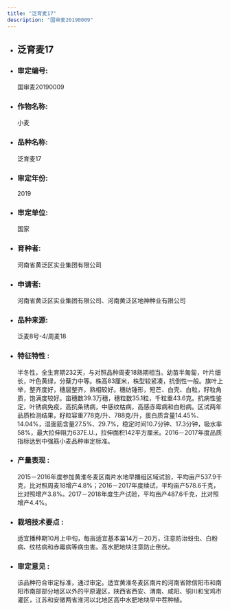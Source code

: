 ```yaml
---
title: "泛育麦17"
description: "国审麦20190009"
---
```

* ## 泛育麦17
* ###  审定编号:  
   国审麦20190009

*  ### 作物名称:  
   小麦

*   ###  品种名称: 
    泛育麦17

*   ### 审定年份: 
    2019

*   ### 审定单位:  
    国家

*   ### 育种者:  
    河南省黄泛区实业集团有限公司

*   ### 申请者:  
    河南省黄泛区实业集团有限公司、河南黄泛区地神种业有限公司

*   ### 品种来源:  
    泛麦8号-4/周麦18

*   ### 特征特性 : 
    半冬性，全生育期232天，与对照品种周麦18熟期相当。幼苗半匍匐，叶片细长，叶色黄绿，分蘖力中等。株高83厘米，株型较紧凑，抗倒性一般。旗叶上举，整齐度好，穗层整齐，熟相较好。穗纺锤形，短芒、白壳、白粒，籽粒角质，饱满度较好。亩穗数39.3万穗，穗粒数35.1粒，千粒重43.6克。抗病性鉴定，叶锈病免疫，高抗条锈病，中感纹枯病，高感赤霉病和白粉病。区试两年品质检测结果，籽粒容重778克/升、788克/升，蛋白质含量14.45%、14.04%，湿面筋含量27.5%、29.7%，稳定时间10.7分钟、17.3分钟，吸水率58%，最大拉伸阻力637E.U.，拉伸面积142平方厘米。2016－2017年度品质指标达到中强筋小麦品种审定标准。

*   ### 产量表现 : 
    2015－2016年度参加黄淮冬麦区南片水地早播组区域试验，平均亩产537.9千克，比对照周麦18增产4.8%；2016－2017年度续试，平均亩产578.6千克，比对照增产3.8%。2017－2018年度生产试验，平均亩产487.6千克，比对照增产4.4%。

*   ### 栽培技术要点 : 
    适宜播种期10月上中旬，每亩适宜基本苗14万－20万，注意防治蚜虫、白粉病、纹枯病和赤霉病等病虫害。高水肥地块注意防止倒伏。

*   ### 审定意见 : 
    该品种符合审定标准，通过审定。适宜黄淮冬麦区南片的河南省除信阳市和南阳市南部部分地区以外的平原灌区，陕西省西安、渭南、咸阳、铜川和宝鸡市灌区，江苏和安徽两省淮河以北地区高中水肥地块早中茬种植。
